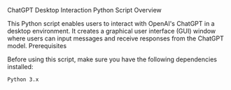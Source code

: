ChatGPT Desktop Interaction Python Script
Overview

This Python script enables users to interact with OpenAI's ChatGPT in a desktop environment. It creates a graphical user interface (GUI) window where users can input messages and receive responses from the ChatGPT model.
Prerequisites

Before using this script, make sure you have the following dependencies installed:

    Python 3.x
